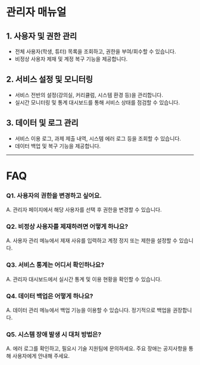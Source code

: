 # 관리자 매뉴얼

## 1. 사용자 및 권한 관리
- 전체 사용자(학생, 튜터) 목록을 조회하고, 권한을 부여/회수할 수 있습니다.
- 비정상 사용자 제재 및 계정 복구 기능을 제공합니다.

## 2. 서비스 설정 및 모니터링
- 서비스 전반의 설정(강의실, 커리큘럼, 시스템 환경 등)을 관리합니다.
- 실시간 모니터링 및 통계 대시보드를 통해 서비스 상태를 점검할 수 있습니다.

## 3. 데이터 및 로그 관리
- 서비스 이용 로그, 과제 제출 내역, 시스템 에러 로그 등을 조회할 수 있습니다.
- 데이터 백업 및 복구 기능을 제공합니다.

---

# FAQ

### Q1. 사용자의 권한을 변경하고 싶어요.
A. 관리자 페이지에서 해당 사용자를 선택 후 권한을 변경할 수 있습니다.

### Q2. 비정상 사용자를 제재하려면 어떻게 하나요?
A. 사용자 관리 메뉴에서 제재 사유를 입력하고 계정 정지 또는 제한을 설정할 수 있습니다.

### Q3. 서비스 통계는 어디서 확인하나요?
A. 관리자 대시보드에서 실시간 통계 및 이용 현황을 확인할 수 있습니다.

### Q4. 데이터 백업은 어떻게 하나요?
A. 데이터 관리 메뉴에서 백업 기능을 이용할 수 있습니다. 정기적으로 백업을 권장합니다.

### Q5. 시스템 장애 발생 시 대처 방법은?
A. 에러 로그를 확인하고, 필요시 기술 지원팀에 문의하세요. 주요 장애는 공지사항을 통해 사용자에게 안내해 주세요.
